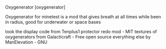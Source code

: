 Oxygenerator [oxygenerator]

Oxygenerator for minetest is a mod that gives breath at all times while been in radius, good for underwater or space bases 

took the display code from Tenplus1 protector redo mod - MIT
textures of oxygenerators from Galacticraft - Free open source
everything else by ManElevation - GNU